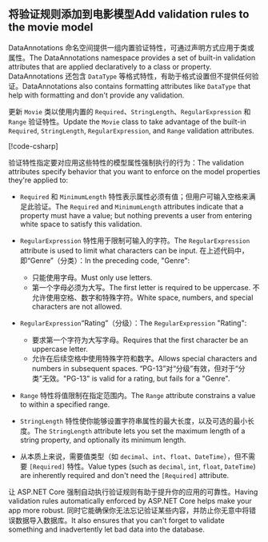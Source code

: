 <!-- USED in RP and MVC tutorial -->

## <a name="add-validation-rules-to-the-movie-model"></a><span data-ttu-id="2be68-101">将验证规则添加到电影模型</span><span class="sxs-lookup"><span data-stu-id="2be68-101">Add validation rules to the movie model</span></span>

<span data-ttu-id="2be68-102">DataAnnotations 命名空间提供一组内置验证特性，可通过声明方式应用于类或属性。</span><span class="sxs-lookup"><span data-stu-id="2be68-102">The DataAnnotations namespace provides a set of built-in validation attributes that are applied declaratively to a class or property.</span></span> <span data-ttu-id="2be68-103">DataAnnotations 还包含 `DataType` 等格式特性，有助于格式设置但不提供任何验证。</span><span class="sxs-lookup"><span data-stu-id="2be68-103">DataAnnotations also contains formatting attributes like `DataType` that help with formatting and don't provide any validation.</span></span>

<span data-ttu-id="2be68-104">更新 `Movie` 类以使用内置的 `Required`、`StringLength`、`RegularExpression` 和 `Range` 验证特性。</span><span class="sxs-lookup"><span data-stu-id="2be68-104">Update the `Movie` class to take advantage of the built-in `Required`, `StringLength`, `RegularExpression`, and `Range` validation attributes.</span></span>

[!code-csharp[](~/tutorials/first-mvc-app/start-mvc/sample/MvcMovie22/Models/MovieDateRatingDA.cs?name=snippet1)]

<span data-ttu-id="2be68-105">验证特性指定要对应用这些特性的模型属性强制执行的行为：</span><span class="sxs-lookup"><span data-stu-id="2be68-105">The validation attributes specify behavior that you want to enforce on the model properties they're applied to:</span></span>

* <span data-ttu-id="2be68-106">`Required` 和 `MinimumLength` 特性表示属性必须有值；但用户可输入空格来满足此验证。</span><span class="sxs-lookup"><span data-stu-id="2be68-106">The `Required` and `MinimumLength` attributes indicate that a property must have a value; but nothing prevents a user from entering white space to satisfy this validation.</span></span>
* <span data-ttu-id="2be68-107">`RegularExpression` 特性用于限制可输入的字符。</span><span class="sxs-lookup"><span data-stu-id="2be68-107">The `RegularExpression` attribute is used to limit what characters can be input.</span></span> <span data-ttu-id="2be68-108">在上述代码中，即“Genre”（分类）：</span><span class="sxs-lookup"><span data-stu-id="2be68-108">In the preceding code, "Genre":</span></span>

  * <span data-ttu-id="2be68-109">只能使用字母。</span><span class="sxs-lookup"><span data-stu-id="2be68-109">Must only use letters.</span></span>
  * <span data-ttu-id="2be68-110">第一个字母必须为大写。</span><span class="sxs-lookup"><span data-stu-id="2be68-110">The first letter is required to be uppercase.</span></span> <span data-ttu-id="2be68-111">不允许使用空格、数字和特殊字符。</span><span class="sxs-lookup"><span data-stu-id="2be68-111">White space, numbers, and special characters are not allowed.</span></span>

* <span data-ttu-id="2be68-112">`RegularExpression`“Rating”（分级）：</span><span class="sxs-lookup"><span data-stu-id="2be68-112">The `RegularExpression` "Rating":</span></span>

  * <span data-ttu-id="2be68-113">要求第一个字符为大写字母。</span><span class="sxs-lookup"><span data-stu-id="2be68-113">Requires that the first character be an uppercase letter.</span></span>
  * <span data-ttu-id="2be68-114">允许在后续空格中使用特殊字符和数字。</span><span class="sxs-lookup"><span data-stu-id="2be68-114">Allows special characters and numbers in  subsequent spaces.</span></span> <span data-ttu-id="2be68-115">“PG-13”对“分级”有效，但对于“分类”无效。</span><span class="sxs-lookup"><span data-stu-id="2be68-115">"PG-13" is valid for a rating, but fails for a "Genre".</span></span>

* <span data-ttu-id="2be68-116">`Range` 特性将值限制在指定范围内。</span><span class="sxs-lookup"><span data-stu-id="2be68-116">The `Range` attribute constrains a value to within a specified range.</span></span>
* <span data-ttu-id="2be68-117">`StringLength` 特性使你能够设置字符串属性的最大长度，以及可选的最小长度。</span><span class="sxs-lookup"><span data-stu-id="2be68-117">The `StringLength` attribute lets you set the maximum length of a string property, and optionally its minimum length.</span></span>
* <span data-ttu-id="2be68-118">从本质上来说，需要值类型（如 `decimal`、`int`、`float`、`DateTime`），但不需要 `[Required]` 特性。</span><span class="sxs-lookup"><span data-stu-id="2be68-118">Value types (such as `decimal`, `int`, `float`, `DateTime`) are inherently required and don't need the `[Required]` attribute.</span></span>

<span data-ttu-id="2be68-119">让 ASP.NET Core 强制自动执行验证规则有助于提升你的应用的可靠性。</span><span class="sxs-lookup"><span data-stu-id="2be68-119">Having validation rules automatically enforced by ASP.NET Core helps make your app more robust.</span></span> <span data-ttu-id="2be68-120">同时它能确保你无法忘记验证某些内容，并防止你无意中将错误数据导入数据库。</span><span class="sxs-lookup"><span data-stu-id="2be68-120">It also ensures that you can't forget to validate something and inadvertently let bad data into the database.</span></span>
